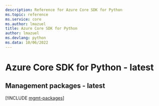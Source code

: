 ```yaml
---
description: Reference for Azure Core SDK for Python
ms.topic: reference
ms.service: core
ms.author: lmazuel
title: Azure Core SDK for Python
author: lmazuel
ms.devlang: python
ms.data: 10/06/2022
---
```

# Azure Core SDK for Python - latest

## Management packages - latest
[!INCLUDE [mgmt-packages](core-mgmt-index.md)]